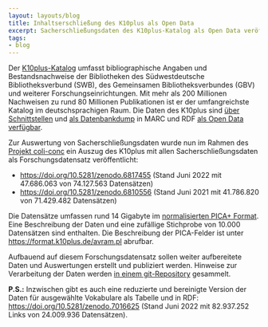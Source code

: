 ```yaml
---
layout: layouts/blog
title: Inhaltserschließung des K10plus als Open Data
excerpt: Sacherschließungsdaten des K10plus-Katalog als Open Data veröffentlicht
tags:
- blog
---
```


Der [K10plus-Katalog](https://www.bszgbv.de/services/k10plus/) umfasst bibliographische Angaben und Bestandsnachweise der Bibliotheken des Südwestdeutsche Bibliotheksverbund (SWB), des Gemeinsamen Bibliotheksverbundes (GBV) und weiterer Forschungseinrichtungen. Mit mehr als 200 Millionen Nachweisen zu rund 80 Millionen Publikationen ist er der umfangreichste Katalog im deutschsprachigen Raum. Die Daten des K10plus sind [über Schnittstellen](https://wiki.k10plus.de/display/K10PLUS/Schnittstellen) und [als Datenbankdump](https://wiki.k10plus.de/display/K10PLUS/Open+Data) in MARC und RDF [als Open Data verfügbar](https://wiki.k10plus.de/display/K10PLUS/Open+Data).

Zur Auswertung von Sacherschließungsdaten wurde nun im Rahmen des [Projekt coli-conc](/) ein Auszug des K10plus mit allen Sacherschließungsdaten als Forschungsdatensatz veröffentlicht:

* <https://doi.org/10.5281/zenodo.6817455> (Stand Juni 2022 mit 47.686.063 von 74.127.563 Datensätzen)
* <https://doi.org/10.5281/zenodo.6810556> (Stand Juni 2021 mit 41.786.820 von 71.429.482 Datensätzen)

Die Datensätze umfassen rund 14 Gigabyte im [normalisierten PICA+ Format](https://format.gbv.de/pica/normalized). Eine Beschreibung der Daten und eine zufällige Stichprobe von 10.000 Datensätzen sind enthalten. Die Beschreibung der PICA-Felder ist unter <https://format.k10plus.de/avram.pl> abrufbar.

Aufbauend auf diesem Forschungsdatensatz sollen weiter aufbereitete Daten und Auswertungen erstellt und publiziert werden. Hinweise zur Verarbeitung der Daten werden [in einem git-Repository](https://github.com/gbv/k10plus-subjects#readme) gesammelt.

**P.S.:** Inzwischen gibt es auch eine reduzierte und bereinigte Version der Daten für ausgewählte Vokabulare als Tabelle und in RDF: <https://doi.org/10.5281/zenodo.7016625> (Stand Juni 2022 mit 82.937.252 Links von 24.009.936 Datensätzen).
